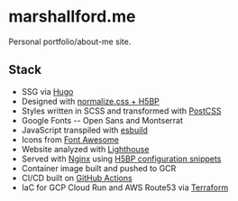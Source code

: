 # marshallford.me

Personal portfolio/about-me site.

## Stack

* SSG via [Hugo](https://github.com/gohugoio/hugo)
* Designed with [normalize.css + H5BP](https://github.com/h5bp/html5-boilerplate)
* Styles written in SCSS and transformed with [PostCSS](https://postcss.org/)
* Google Fonts -- Open Sans and Montserrat
* JavaScript transpiled with [esbuild](https://github.com/evanw/esbuild)
* Icons from [Font Awesome](https://github.com/FortAwesome/Font-Awesome)
* Website analyzed with [Lighthouse](https://github.com/GoogleChrome/lighthouse-ci)
* Served with [Nginx](https://github.com/nginxinc/docker-nginx-unprivileged) using [H5BP configuration snippets](https://github.com/h5bp/server-configs-nginx)
* Container image built and pushed to GCR
* CI/CD built on [GitHub Actions](.github/workflows/)
* IaC for GCP Cloud Run and AWS Route53 via [Terraform](terraform/)
